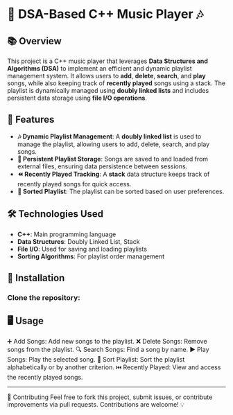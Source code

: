 # 🎵 DSA-Based C++ Music Player 🎶

## 📚 Overview

This project is a C++ music player that leverages **Data Structures and Algorithms (DSA)** to implement an efficient and dynamic playlist management system. It allows users to **add**, **delete**, **search**, and **play** songs, while also keeping track of **recently played** songs using a stack. The playlist is dynamically managed using **doubly linked lists** and includes persistent data storage using **file I/O operations**.

## 🚀 Features

- **🎶 Dynamic Playlist Management**: A **doubly linked list** is used to manage the playlist, allowing users to add, delete, search, and play songs.
- **💾 Persistent Playlist Storage**: Songs are saved to and loaded from external files, ensuring data persistence between sessions.
- **⏪ Recently Played Tracking**: A **stack** data structure keeps track of recently played songs for quick access.
- **🔀 Sorted Playlist**: The playlist can be sorted based on user preferences.

## 🛠 Technologies Used

- **C++**: Main programming language
- **Data Structures**: Doubly Linked List, Stack
- **File I/O**: Used for saving and loading playlists
- **Sorting Algorithms**: For playlist order management

## 📝 Installation

### Clone the repository:

##  🖥️ Usage
➕ Add Songs: Add new songs to the playlist.
❌ Delete Songs: Remove songs from the playlist.
🔍 Search Songs: Find a song by name.
▶️ Play Songs: Play the selected song.
🔀 Sort Playlist: Sort the playlist alphabetically or by another criterion.
⏮️ Recently Played: View and access the recently played songs.

---
🤝 Contributing
Feel free to fork this project, submit issues, or contribute improvements via pull requests. Contributions are welcome! 💡

